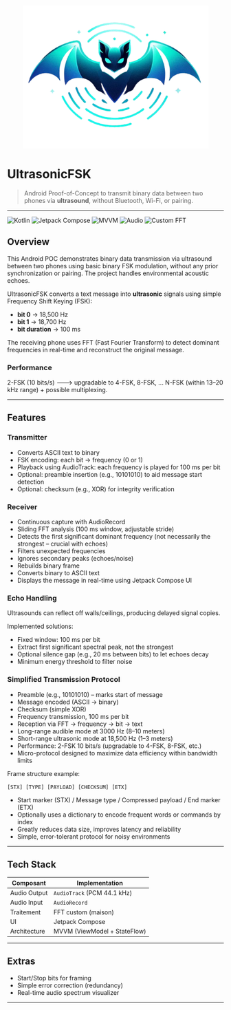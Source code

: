<p align="center">
  <img src="screenshots/logoClear.png" alt="Logo" width="433" height="333">
</p>


# UltrasonicFSK

> Android Proof-of-Concept to transmit binary data between two phones via **ultrasound**, without Bluetooth, Wi-Fi, or pairing.

---


![Kotlin](https://img.shields.io/badge/Kotlin-1.9-blue?logo=kotlin)
![Jetpack Compose](https://img.shields.io/badge/Jetpack%20Compose-UI-orange?logo=android)
![MVVM](https://img.shields.io/badge/Architecture-MVVM-green)
![Audio](https://img.shields.io/badge/AudioTrack%2FAudioRecord-PCM%2044.1kHz-yellow)
![Custom FFT](https://img.shields.io/badge/FFT-Custom-lightgrey)




## Overview

This Android POC demonstrates binary data transmission via ultrasound between two phones using basic binary FSK modulation, without any prior synchronization or pairing. The project handles environmental acoustic echoes.

UltrasonicFSK converts a text message into **ultrasonic** signals using simple Frequency Shift Keying (FSK):

- **bit 0** → 18,500 Hz  
- **bit 1** → 18,700 Hz  
- **bit duration** → 100 ms  

The receiving phone uses FFT (Fast Fourier Transform) to detect dominant frequencies in real-time and reconstruct the original message.

### Performance

2-FSK (10 bits/s) ---> upgradable to 4-FSK, 8-FSK, ... N-FSK (within 13–20 kHz range) + possible multiplexing.

---

## Features

### Transmitter

- Converts ASCII text to binary
- FSK encoding: each bit → frequency (0 or 1)
- Playback using AudioTrack: each frequency is played for 100 ms per bit
- Optional: preamble insertion (e.g., 10101010) to aid message start detection
- Optional: checksum (e.g., XOR) for integrity verification

### Receiver

- Continuous capture with AudioRecord
- Sliding FFT analysis (100 ms window, adjustable stride)
- Detects the first significant dominant frequency (not necessarily the strongest – crucial with echoes)
- Filters unexpected frequencies
- Ignores secondary peaks (echoes/noise)
- Rebuilds binary frame
- Converts binary to ASCII text
- Displays the message in real-time using Jetpack Compose UI

### Echo Handling

Ultrasounds can reflect off walls/ceilings, producing delayed signal copies.

Implemented solutions:

- Fixed window: 100 ms per bit
- Extract first significant spectral peak, not the strongest
- Optional silence gap (e.g., 20 ms between bits) to let echoes decay
- Minimum energy threshold to filter noise

### Simplified Transmission Protocol

- Preamble (e.g., 10101010) – marks start of message
- Message encoded (ASCII → binary)
- Checksum (simple XOR)
- Frequency transmission, 100 ms per bit
- Reception via FFT → frequency → bit → text
- Long-range audible mode at 3000 Hz (8–10 meters)
- Short-range ultrasonic mode at 18,500 Hz (1–3 meters)
- Performance: 2-FSK 10 bits/s (upgradable to 4-FSK, 8-FSK, etc.)
- Micro-protocol designed to maximize data efficiency within bandwidth limits

Frame structure example:

```
[STX] [TYPE] [PAYLOAD] [CHECKSUM] [ETX]
```

- Start marker (STX) / Message type / Compressed payload / End marker (ETX)
- Optionally uses a dictionary to encode frequent words or commands by index
- Greatly reduces data size, improves latency and reliability
- Simple, error-tolerant protocol for noisy environments

---



## Tech Stack

| Composant         | Implementation                |
|-------------------|-------------------------------|
| Audio Output      | `AudioTrack` (PCM 44.1 kHz)   |
| Audio Input       | `AudioRecord`                 |
| Traitement        | FFT custom (maison)           |
| UI                | Jetpack Compose               |
| Architecture      | MVVM (ViewModel + StateFlow)  |



---



## Extras

- Start/Stop bits for framing
- Simple error correction (redundancy)
- Real-time audio spectrum visualizer

---








